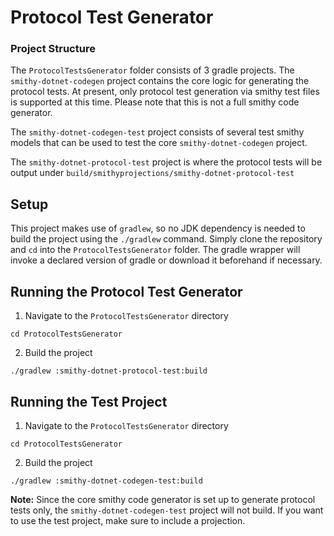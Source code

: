 # Protocol Test Generator

### Project Structure
The `ProtocolTestsGenerator` folder consists of 3 gradle projects. The `smithy-dotnet-codegen` project contains
the core logic for generating the protocol tests. At present, only protocol test generation via smithy test files is supported at this time.
Please note that this is not a full smithy code generator.

The `smithy-dotnet-codegen-test` project consists of several test smithy models that can be used to test the core
`smithy-dotnet-codegen` project. 

The `smithy-dotnet-protocol-test` project is where the protocol tests will be output under `build/smithyprojections/smithy-dotnet-protocol-test`

## Setup
This project makes use of `gradlew`, so no JDK dependency is needed to build the project using the `./gradlew` command.
Simply clone the repository and `cd` into the `ProtocolTestsGenerator` folder. The gradle wrapper will invoke a declared version
of gradle or download it beforehand if necessary.

## Running the Protocol Test Generator
1. Navigate to the `ProtocolTestsGenerator` directory
```
cd ProtocolTestsGenerator
```
2. Build the project
```
./gradlew :smithy-dotnet-protocol-test:build
```

## Running the Test Project
1. Navigate to the `ProtocolTestsGenerator` directory
```
cd ProtocolTestsGenerator
```
2. Build the project
```
./gradlew :smithy-dotnet-codegen-test:build
```
**Note:** Since the core smithy code generator is set up to generate protocol tests only, 
the `smithy-dotnet-codegen-test` project will not build. If you want to use the test project,
make sure to include a projection.